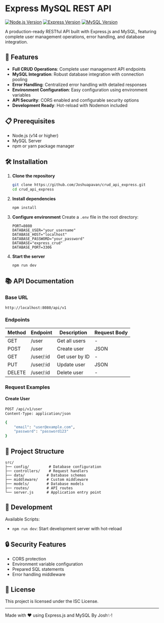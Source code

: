 # Express MySQL REST API

[![Node.js Version](https://img.shields.io/badge/node-v14%2B-brightgreen)](https://nodejs.org)
[![Express Version](https://img.shields.io/badge/express-v5.1.0-blue)](https://expressjs.com)
[![MySQL Version](https://img.shields.io/badge/mysql-v8.0-orange)](https://www.mysql.com)

A production-ready RESTful API built with Express.js and MySQL, featuring complete user management operations, error handling, and database integration.

## 🚀 Features

- **Full CRUD Operations**: Complete user management API endpoints
- **MySQL Integration**: Robust database integration with connection pooling
- **Error Handling**: Centralized error handling with detailed responses
- **Environment Configuration**: Easy configuration using environment variables
- **API Security**: CORS enabled and configurable security options
- **Development Ready**: Hot-reload with Nodemon included

## 📋 Prerequisites

- Node.js (v14 or higher)
- MySQL Server
- npm or yarn package manager

## 🛠️ Installation

1. **Clone the repository**
   ```bash
   git clone https://github.com/Joshuapavan/crud_api_express.git
   cd crud_api_express
   ```

2. **Install dependencies**
   ```bash
   npm install
   ```

3. **Configure environment**
   Create a `.env` file in the root directory:
   ```env
   PORT=8080
   DATABASE_USER="your_username"
   DATABASE_HOST="localhost"
   DATABASE_PASSWORD="your_password"
   DATABASE="express_crud"
   DATABASE_PORT=3306
   ```

4. **Start the server**
   ```bash
   npm run dev
   ```

## 📚 API Documentation

### Base URL
```
http://localhost:8080/api/v1
```

### Endpoints

| Method | Endpoint     | Description         | Request Body |
|--------|-------------|---------------------|--------------|
| GET    | /user       | Get all users       | -           |
| POST   | /user       | Create user         | JSON        |
| GET    | /user/:id   | Get user by ID      | -           |
| PUT    | /user/:id   | Update user         | JSON        |
| DELETE | /user/:id   | Delete user         | -           |

### Request Examples

#### Create User
```bash
POST /api/v1/user
Content-Type: application/json

{
    "email": "user@example.com",
    "password": "password123"
}
```

## 📁 Project Structure

```
src/
├── config/         # Database configuration
├── controllers/    # Request handlers
├── data/          # Database schemas
├── middleware/    # Custom middleware
├── models/        # Database models
├── routes/        # API routes
└── server.js      # Application entry point
```

## 🔧 Development

Available Scripts:
- `npm run dev`: Start development server with hot-reload

## 🔒 Security Features

- CORS protection
- Environment variable configuration
- Prepared SQL statements
- Error handling middleware

## 📝 License

This project is licensed under the ISC License.

---
Made with ❤️ using Express.js and MySQL By Josh✨!
